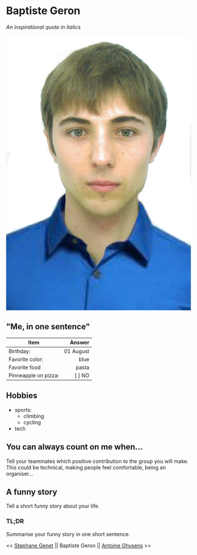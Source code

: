 # Baptiste Geron

*An inspirational quote in italics*

![alt text](id.jpg "")


## "Me, in one sentence"

 Item       | Answer           | 
| ------------- |-------------:|
|Birthday:     | 01 August |
| Favorite color:      | blue      |
| Favorite food | pasta      |
|  Pinneapple on pizza:   |   [ ] NO  |


## Hobbies

* sports:
  * climbing
  * cycling
* tech

## You can always count on me when... 

Tell your teammates which positive contribution to the group you will make.
This could be technical, making people feel comfortable, being an organiser...

## A funny story

Tell a short funny story about your life.

### TL;DR

Summarise your funny story in one short sentence.


<< [Stephane Genet](https://github.com/StephaneGenet/AboutMe "Stephane Genet") || Baptiste Geron || [Antoine Ghysens](https://github.com/AntoineGhysens/ "Antoine Ghysens") >>